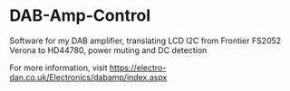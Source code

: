 # DAB-Amp-Control
Software for my DAB amplifier, translating LCD I2C from Frontier FS2052 Verona to HD44780, power muting and DC detection

For more information, visit https://electro-dan.co.uk/Electronics/dabamp/index.aspx

